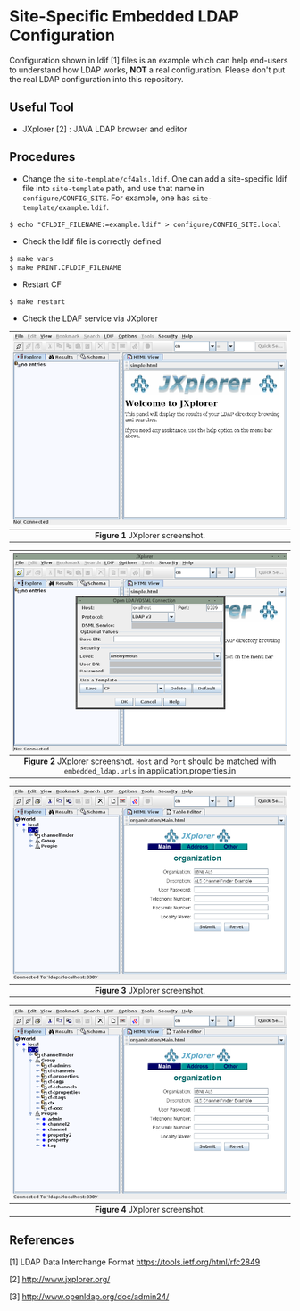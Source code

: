 Site-Specific Embedded LDAP Configuration
===

Configuration shown in ldif [1] files is an example which can help end-users to understand how LDAP works, **NOT**  a real configuration. Please don't put the real LDAP configuration into this repository. 

## Useful Tool

* JXplorer [2] : JAVA LDAP browser and editor


## Procedures

* Change the `site-template/cf4als.ldif`. One can add a site-specific ldif file into `site-template` path, and use that name in `configure/CONFIG_SITE`. For example, one has `site-template/example.ldif`. 
```
$ echo "CFLDIF_FILENAME:=example.ldif" > configure/CONFIG_SITE.local
```
* Check the ldif file is correctly defined
```
$ make vars
$ make PRINT.CFLDIF_FILENAME
```
* Restart CF 
```
$ make restart
```

* Check the LDAF service via JXplorer


|![JXplorer Step1](pictures/jxplorer01.png)|
| :---: |
|**Figure 1** JXplorer screenshot. |


|![JXplorer Step2](pictures/jxplorer02.png)|
| :---: |
|**Figure 2** JXplorer screenshot. `Host` and `Port` should be matched with `embedded_ldap.urls` in application.properties.in  |


|![JXplorer Step3](pictures/jxplorer03.png)|
| :---: |
|**Figure 3** JXplorer screenshot. |



|![JXplorer Step4](pictures/jxplorer04.png)|
| :---: |
|**Figure 4** JXplorer screenshot. |






## References
[1] LDAP Data Interchange Format https://tools.ietf.org/html/rfc2849 

[2] http://www.jxplorer.org/ 

[3] http://www.openldap.org/doc/admin24/ 
